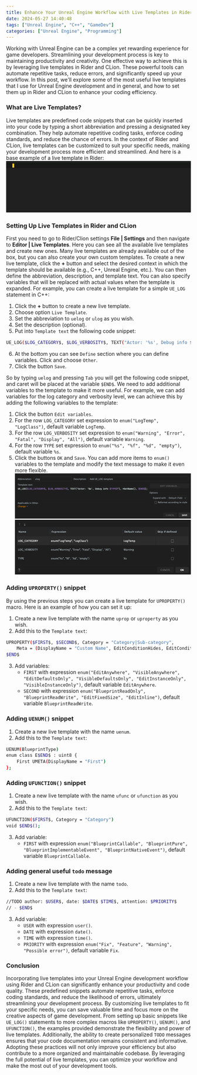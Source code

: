 ```yaml
---
title: Enhance Your Unreal Engine Workflow with Live Templates in Rider and CLion
date: 2024-05-27 14:40:48
tags: ["Unreal Engine", "C++", "GameDev"]
categories: ["Unreal Engine", "Programming"]
---
```

Working with Unreal Engine can be a complex yet rewarding experience for game developers. Streamlining your development process is key to maintaining productivity and creativity. One effective way to achieve this is by leveraging live templates in Rider and CLion. These powerful tools can automate repetitive tasks, reduce errors, and significantly speed up your workflow. 
In this post, we'll explore some of the most useful live templates that I use for Unreal Engine development and in general, and how to set them up in Rider and CLion to enhance your coding efficiency.

### What are Live Templates?

Live templates are predefined code snippets that can be quickly inserted into your code by typing a short abbreviation and pressing a designated key combination. They help automate repetitive coding tasks, enforce coding standards, and reduce the chance of errors. In the context of Rider and CLion, live templates can be customized to suit your specific needs, making your development process more efficient and streamlined.
And here is a base example of a live template in Rider:
![Basic Live Template usage](assets/live-templates-ue-rider-clion/live-templates-ue-rider-clion-1-updated.gif)

### Setting Up Live Templates in Rider and CLion

First you need to go to Rider/Clion settings **File | Settings** and then navigate to **Editor | Live Templates**. Here you can see all the available live templates and create new ones.
Many live templates are already available out of the box, but you can also create your own custom templates. To create a new live template, click the **+** button and select the desired context in which the template should be available (e.g., C++, Unreal Engine, etc.). You can then define the abbreviation, description, and template text. You can also specify variables that will be replaced with actual values when the template is expanded.
For example, you can create a live template for a simple `UE_LOG` statement in C++:
1. Click the **+** button to create a new live template.
2. Choose option `Live Template`.
3. Set the abbreviation to `uelog` or `ulog` as you wish.
4. Set the description (optional).
5. Put into `Template text` the following code snippet:
```sh
UE_LOG($LOG_CATEGORY$, $LOG_VERBOSITY$, TEXT("Actor: '%s', Debug info $TYPE$"), *GetName(), $END$);
```
6. At the bottom you can see `Define` section where you can define variables. Click and choose `Other`.
7. Click the button `Save`.

So by typing `uelog` and pressing `Tab` you will get the following code snippet, and caret will be placed at the variable `$END$`. 
We need to add additional variables to the template to make it more useful. For example, we can add variables for the log category and verbosity level, we can achieve this by adding the following variables to the template:
1. Click the button `Edit variables`.
2. For the row `LOG_CATEGORY` set expression to `enum("LogTemp", "LogClass")`, default variable `LogTemp`.
3. For the row `LOG_VERBOSITY` set expression to `enum("Warning", "Error", "Fatal", "Display", "All")`, default variable `Warning`.
4. For the row `TYPE` set expression to `enum("%s", "%f", "%d", "empty")`, default variable `%s`.
4. Click the buttons `OK` and `Save`.
You can add more items to `enum()` variables to the template and modify the text message to make it even more flexible.
![Base snippet configuration, settings window](assets/live-templates-ue-rider-clion/live-templates-ue-rider-clion-2-updated.png)
![Base snippet configuration, edit variables window](assets/live-templates-ue-rider-clion/live-templates-ue-rider-clion-3-updated.png)

### Adding `UPROPERTY()` snippet

By using the previous steps you can create a live template for `UPROPERTY()` macro. Here is an example of how you can set it up:
1. Create a new live template with the name `uprop` or `uproperty` as you wish.
2. Add this to the `Template text`:
```sh
UPROPERTY($FIRST$, $SECOND$, Category = "Category|Sub-category", 
	Meta = (DisplayName = "Custom Name", EditConditionHides, EditCondition = "bCustomBoolVar"))
$END$
```
3. Add variables:
   - `FIRST` with expression `enum("EditAnywhere", "VisibleAnywhere", "EditDefaultsOnly", "VisibleDefaultsOnly", "EditInstanceOnly", "VisibleInstanceOnly")`, default variable `EditAnywhere`.
   - `SECOND` with expression `enum("BlueprintReadOnly", "BlueprintReadWrite", "EditFixedSize", "EditInline")`, default variable `BlueprintReadWrite`.


### Adding `UENUM()` snippet

1. Create a new live template with the name `uenum`.
2. Add this to the `Template text`:
```sh
UENUM(BlueprintType)
enum class E$END$ : uint8 {
    First UMETA(DisplayName = "First")
};
```

### Adding `UFUNCTION()` snippet

1. Create a new live template with the name `ufunc` or `ufunction` as you wish.
2. Add this to the `Template text`:
```sh
UFUNCTION($FIRST$, Category = "Category")
void $END$();
```
3. Add variable:
    - `FIRST` with expression `enum("BlueprintCallable", "BlueprintPure", "BlueprintImplementableEvent", "BlueprintNativeEvent")`, default variable `BlueprintCallable`.

### Adding general useful `todo` message

1. Create a new live template with the name `todo`.
2. Add this to the `Template text`:
```sh
//TODO author: $USER$, date: $DATE$ $TIME$, attention: $PRIORITY$ 
// - $END$
```
3. Add variable:
    - `USER` with expression `user()`.
    - `DATE` with expression `date()`.
    - `TIME` with expression `time()`.
    - `PRIORITY` with expression `enum("Fix", "Feature", "Warning", "Possible error")`, default variable `Fix`.

### Conclusion

Incorporating live templates into your Unreal Engine development workflow using Rider and CLion can significantly enhance your productivity and code quality. These predefined snippets automate repetitive tasks, enforce coding standards, and reduce the likelihood of errors, ultimately streamlining your development process. By customizing live templates to fit your specific needs, you can save valuable time and focus more on the creative aspects of game development.
From setting up basic snippets like `UE_LOG()` statements to more complex macros like `UPROPERTY()`, `UENUM()`, and `UFUNCTION()`, the examples provided demonstrate the flexibility and power of live templates. Additionally, the ability to create personalized `TODO` messages ensures that your code documentation remains consistent and informative.
Adopting these practices will not only improve your efficiency but also contribute to a more organized and maintainable codebase. By leveraging the full potential of live templates, you can optimize your workflow and make the most out of your development tools.
